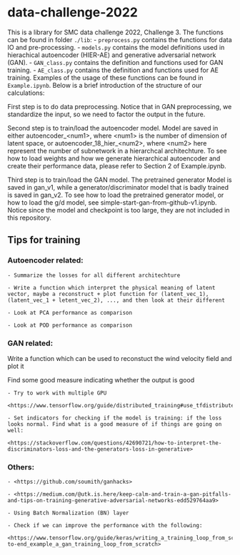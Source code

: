 # data-challenge-2022
This is a library for SMC data challenge 2022, Challenge 3. The functions can be found in folder ```./lib```:
	- ```preprocess.py``` contains the functions for data IO and pre-processing.
	- ```models.py``` contains the model definitions used in hierachical autoencoder (HIER-AE) and generative adversarial network (GAN).
	- ```GAN_class.py``` contains the definition and functions used for GAN training.
	- ```AE_class.py``` contains the definition and functions used for AE training.
Examples of the usage of these functions can be found in ```Example.ipynb```. Below is a brief introduction of the structure of our calculations:

First step is to do data preprocessing. Notice that in GAN preprocessing, we standardize the input, so we need to factor the output in the future.

Second step is to train/load the autoencoder model. Model are saved in either autoencoder_\<num1\>, where \<num1\> is the number of dimension of latent space, or autoencoder_18_hier_\<num2\>, where \<num2\> here represent the number of subnetwork in a hierarchcal architechture. To see how to load weights and how we generate hierarchical autoencoder and create their performance data, please refer to Section 2 of Example.ipynb.

Third step is to train/load the GAN model. The pretrained generator Model is saved in gan_v1, while a generator/discriminator model that is badly trained is saved in gan_v2. To see how to load the pretrained generator model, or how to load the g/d model, see simple-start-gan-from-github-v1.ipynb. Notice since the model and checkpoint is too large, they are not included in this repository. 


## Tips for training

### Autoencoder related:

	- Summarize the losses for all different architechture

	- Write a function which interpret the physical meaning of latent vector, maybe a reconstruct + plot function for (latent_vec_1), (latent_vec_1 + letent_vec_2), ..., and then look at their different

	- Look at PCA performance as comparison

	- Look at POD performance as comparison

### GAN related:

Write a function which can be used to reconstuct the wind velocity field and plot it

Find some good measure indicating whether the output is good
	
	- Try to work with multiple GPU

	<https://www.tensorflow.org/guide/distributed_training#use_tfdistributestrategy_with_custom_training_loops>
	
	- Set indicators for checking if the model is training: if the loss looks normal. Find what is a good measure of if things are going on well:

	<https://stackoverflow.com/questions/42690721/how-to-interpret-the-discriminators-loss-and-the-generators-loss-in-generative>
	

### Others:

	- <https://github.com/soumith/ganhacks>
	
	- <https://medium.com/@utk.is.here/keep-calm-and-train-a-gan-pitfalls-and-tips-on-training-generative-adversarial-networks-edd529764aa9>
	
	- Using Batch Normalization (BN) layer

	- Check if we can improve the performance with the following:

	<https://www.tensorflow.org/guide/keras/writing_a_training_loop_from_scratch#end-to-end_example_a_gan_training_loop_from_scratch>
